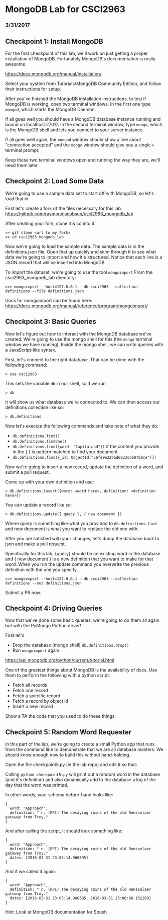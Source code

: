 # MongoDB Lab for CSCI2963
### 3/31/2017

## Checkpoint 1: Install MongoDB

For the first checkpoint of this lab, we'll work on just getting a proper installation of MongoDB. Fortunately MongoDB's documentation is really awesome.

https://docs.mongodb.org/manual/installation/

Select your system from Tutorials/MongoDB Community Edition, and follow their instructions for setup.

After you've finished the MongoDB installation instructions, to test if MongoDB is working, open two terminal windows. In the first one type `mongod`, which starts the MongoDB Daemon.

If all goes well you should have a MongoDB database instance running and bound on localhost:27017. In the second terminal window, type `mongo`, which is the MongoDB shell and lets you connect to your server instance.

If all goes well again, the `mongod` window should show a line about "connection accepted" and the `mongo` window should give you a single `>` terminal prompt.

Keep these two terminal windows open and running the way they are, we'll need them later.


## Checkpoint 2: Load Some Data

We're going to use a sample data set to start off with MongoDB, so let's load that in.

First let's create a fork of the files necessary for this lab: https://github.com/raymondjacobson/csci2963_mongodb_lab

After creating your fork, clone it & cd into it
```
>> git clone <url to my fork>
>> cd csci2963_mongodb_lab
```

Now we're going to load the sample data. The sample data is in the definitions.json file. Open that up quickly and skim through it to see what data we're going to import and how it's structured. Notice that each line is a JSON record that will be inserted into MongoDB.

To import the dataset, we're going to use the tool `mongoimport`
From the csci2963_mongodb_lab directory:

```
>>> mongoimport --host=127.0.0.1 --db csci2963 --collection definitions --file definitions.json
```

Docs for mongoimport can be found here: https://docs.mongodb.org/manual/reference/program/mongoimport/

## Checkpoint 3: Basic Queries

Now let's figure out how to interact with the MongoDB database we've created. We're going to use the mongo shell for this (the `mongo` terminal window we have running). Inside the mongo shell, we can write queries with a JavaScript-like syntax.

First, let's connect to the right database. That can be done with the following command:

```
> use csci2963
```

This sets the variable `db` in our shell, so if we run

```
> db
```
It will show us what database we're connected to. We can then access our definitions collection like so:
```
> db.definitions
```

Now let's execute the following commands and take note of what they do:

- `db.definitions.find()`
- `db.definitions.findOne()`
- `db.definitions.find({word: "Capitaland"})` # the content you provide in the { } is pattern matched to find your document
- `db.definitions.find({_id: ObjectId("56fe9e22bad6b23cde07b8ce")})`

Now we're going to insert a new record, update the definition of a word, and submit a pull request.

Come up with your own definition and use:
```
> db.definitions.insert({word: <word here>, definition: <definition here>})
```

You can update a record like so:
```
> db.definitions.update({ query }, { new document })
```
Where query is something like what you provided to `db.definitions.find` and new document is what you want to replace the old one with.

After you are satisfied with your changes, let's dump the database back to json and make a pull request.

Specifically for this lab, {query} should be an existing word in the database and { new document } is a new definition that you want
to make for that word. When you run the update command you overwrite the previous definition with the one you specify.

```
>>> mongoexport --host=127.0.0.1 --db csci2963 --collection definitions --out definitions.json
```

Submit a PR now.

## Checkpoint 4: Driving Queries

Now that we've done some basic queries, we're going to do them all again but with the PyMongo Python driver!

First let's

- Drop the database (mongo shell) `db.definitions.drop()`
- Run `mongoimport` again

https://api.mongodb.org/python/current/tutorial.html

One of the greatest things about MongoDB is the availability of docs. Use them to perform the following with a python script.

- Fetch all records
- Fetch one record
- Fetch a specific record
- Fetch a record by object id
- Insert a new record

Show a TA the code that you used to do these things.


## Checkpoint 5: Random Word Requester

In this part of the lab, we're going to create a small Python app that runs from the command line to demonstrate that we are all database masters. We should know enough now to build this without hand-holding.

Open the file checkpoint5.py (in the lab repo) and edit it so that:

Calling `python checkpoint5.py` will print out a random word in the database (and it's definition) and also dynamically add to the database a log of the day that the word was printed.

In other words, your schema before-hand looks like:
```
{
  word: "Approach",
  definition: " n. (RPI) The decaying ruins of the old Rensselaer gateway from Troy."
}
```

And after calling the script, it should look something like:

```
{
  word: "Approach",
  definition: " n. (RPI) The decaying ruins of the old Rensselaer gateway from Troy."
  dates: [2016-03-31 23:05:14.966395]
}
```

And if we called it again:

```
{
  word: "Approach",
  definition: " n. (RPI) The decaying ruins of the old Rensselaer gateway from Troy."
  dates: [2016-03-31 23:05:14.966395, 2016-03-31 23:06:08.152208]
}
```

Hint: Look at MongoDB documentation for $push


